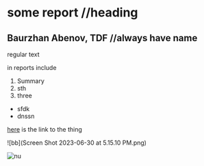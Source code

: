 # some report //heading

## Baurzhan Abenov, TDF //always have name

regular text

in reports include 
1. Summary
2. sth
3. three

- sfdk
- dnssn

[here](https://www.google.com/url?sa=i&url=https%3A%2F%2Fnu.edu.kz%2Fnews&psig=AOvVaw3O5FejhL-sHQosUqVwgi0J&ust=1693356756267000&source=images&cd=vfe&opi=89978449&ved=0CBEQjhxqFwoTCMjOptLTgIEDFQAAAAAdAAAAABAI) is the link to the thing

![bb](Screen Shot 2023-06-30 at 5.15.10 PM.png)

![nu](https://static.toiimg.com/photo/msid-53891743,width-96,height-65.cms)


